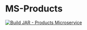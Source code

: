 # MS-Products

[![Build JAR - Products Microservice](https://github.com/Obligatorio-Devops-Danya-Hernan/MS-Products/actions/workflows/maven.yml/badge.svg?branch=master)](https://github.com/Obligatorio-Devops-Danya-Hernan/MS-Products/actions/workflows/maven.yml)


